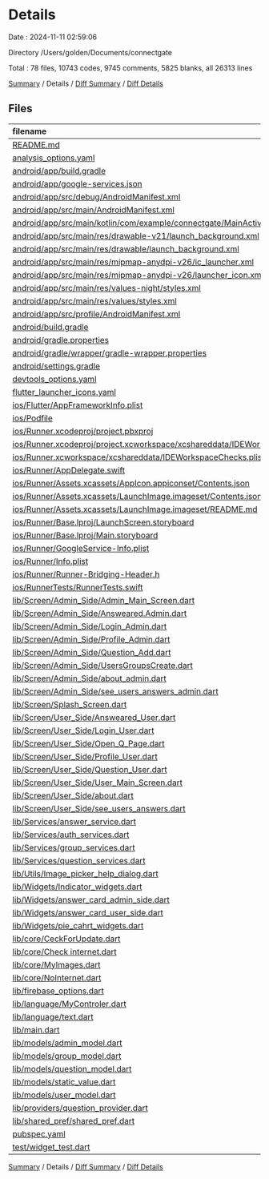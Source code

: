 # Details

Date : 2024-11-11 02:59:06

Directory /Users/golden/Documents/connectgate

Total : 78 files,  10743 codes, 9745 comments, 5825 blanks, all 26313 lines

[Summary](results.md) / Details / [Diff Summary](diff.md) / [Diff Details](diff-details.md)

## Files
| filename | language | code | comment | blank | total |
| :--- | :--- | ---: | ---: | ---: | ---: |
| [README.md](/README.md) | Markdown | 10 | 0 | 7 | 17 |
| [analysis_options.yaml](/analysis_options.yaml) | YAML | 3 | 22 | 4 | 29 |
| [android/app/build.gradle](/android/app/build.gradle) | Gradle | 32 | 6 | 7 | 45 |
| [android/app/google-services.json](/android/app/google-services.json) | JSON | 49 | 0 | 0 | 49 |
| [android/app/src/debug/AndroidManifest.xml](/android/app/src/debug/AndroidManifest.xml) | XML | 3 | 4 | 1 | 8 |
| [android/app/src/main/AndroidManifest.xml](/android/app/src/main/AndroidManifest.xml) | XML | 37 | 11 | 2 | 50 |
| [android/app/src/main/kotlin/com/example/connectgate/MainActivity.kt](/android/app/src/main/kotlin/com/example/connectgate/MainActivity.kt) | Kotlin | 3 | 0 | 3 | 6 |
| [android/app/src/main/res/drawable-v21/launch_background.xml](/android/app/src/main/res/drawable-v21/launch_background.xml) | XML | 4 | 7 | 2 | 13 |
| [android/app/src/main/res/drawable/launch_background.xml](/android/app/src/main/res/drawable/launch_background.xml) | XML | 4 | 7 | 2 | 13 |
| [android/app/src/main/res/mipmap-anydpi-v26/ic_launcher.xml](/android/app/src/main/res/mipmap-anydpi-v26/ic_launcher.xml) | XML | 3 | 0 | 1 | 4 |
| [android/app/src/main/res/mipmap-anydpi-v26/launcher_icon.xml](/android/app/src/main/res/mipmap-anydpi-v26/launcher_icon.xml) | XML | 3 | 0 | 1 | 4 |
| [android/app/src/main/res/values-night/styles.xml](/android/app/src/main/res/values-night/styles.xml) | XML | 9 | 9 | 1 | 19 |
| [android/app/src/main/res/values/styles.xml](/android/app/src/main/res/values/styles.xml) | XML | 9 | 9 | 1 | 19 |
| [android/app/src/profile/AndroidManifest.xml](/android/app/src/profile/AndroidManifest.xml) | XML | 3 | 4 | 1 | 8 |
| [android/build.gradle](/android/build.gradle) | Gradle | 16 | 0 | 3 | 19 |
| [android/gradle.properties](/android/gradle.properties) | Properties | 3 | 0 | 1 | 4 |
| [android/gradle/wrapper/gradle-wrapper.properties](/android/gradle/wrapper/gradle-wrapper.properties) | Properties | 5 | 0 | 0 | 5 |
| [android/settings.gradle](/android/settings.gradle) | Gradle | 21 | 0 | 5 | 26 |
| [devtools_options.yaml](/devtools_options.yaml) | YAML | 3 | 0 | 1 | 4 |
| [flutter_launcher_icons.yaml](/flutter_launcher_icons.yaml) | YAML | 7 | 21 | 6 | 34 |
| [ios/Flutter/AppFrameworkInfo.plist](/ios/Flutter/AppFrameworkInfo.plist) | XML | 26 | 0 | 1 | 27 |
| [ios/Podfile](/ios/Podfile) | Ruby | 33 | 2 | 10 | 45 |
| [ios/Runner.xcodeproj/project.pbxproj](/ios/Runner.xcodeproj/project.pbxproj) | Project.pbxproj | 711 | 31 | 16 | 758 |
| [ios/Runner.xcodeproj/project.xcworkspace/xcshareddata/IDEWorkspaceChecks.plist](/ios/Runner.xcodeproj/project.xcworkspace/xcshareddata/IDEWorkspaceChecks.plist) | XML | 8 | 0 | 1 | 9 |
| [ios/Runner.xcworkspace/xcshareddata/IDEWorkspaceChecks.plist](/ios/Runner.xcworkspace/xcshareddata/IDEWorkspaceChecks.plist) | XML | 8 | 0 | 1 | 9 |
| [ios/Runner/AppDelegate.swift](/ios/Runner/AppDelegate.swift) | Swift | 12 | 0 | 2 | 14 |
| [ios/Runner/Assets.xcassets/AppIcon.appiconset/Contents.json](/ios/Runner/Assets.xcassets/AppIcon.appiconset/Contents.json) | JSON | 1 | 0 | 0 | 1 |
| [ios/Runner/Assets.xcassets/LaunchImage.imageset/Contents.json](/ios/Runner/Assets.xcassets/LaunchImage.imageset/Contents.json) | JSON | 23 | 0 | 1 | 24 |
| [ios/Runner/Assets.xcassets/LaunchImage.imageset/README.md](/ios/Runner/Assets.xcassets/LaunchImage.imageset/README.md) | Markdown | 3 | 0 | 2 | 5 |
| [ios/Runner/Base.lproj/LaunchScreen.storyboard](/ios/Runner/Base.lproj/LaunchScreen.storyboard) | XML | 36 | 1 | 1 | 38 |
| [ios/Runner/Base.lproj/Main.storyboard](/ios/Runner/Base.lproj/Main.storyboard) | XML | 25 | 1 | 1 | 27 |
| [ios/Runner/GoogleService-Info.plist](/ios/Runner/GoogleService-Info.plist) | XML | 32 | 0 | 0 | 32 |
| [ios/Runner/Info.plist](/ios/Runner/Info.plist) | XML | 51 | 0 | 2 | 53 |
| [ios/Runner/Runner-Bridging-Header.h](/ios/Runner/Runner-Bridging-Header.h) | C++ | 1 | 0 | 1 | 2 |
| [ios/RunnerTests/RunnerTests.swift](/ios/RunnerTests/RunnerTests.swift) | Swift | 7 | 2 | 4 | 13 |
| [lib/Screen/Admin_Side/Admin_Main_Screen.dart](/lib/Screen/Admin_Side/Admin_Main_Screen.dart) | Dart | 83 | 19 | 12 | 114 |
| [lib/Screen/Admin_Side/Answeared.Admin.dart](/lib/Screen/Admin_Side/Answeared.Admin.dart) | Dart | 313 | 929 | 743 | 1,985 |
| [lib/Screen/Admin_Side/Login_Admin.dart](/lib/Screen/Admin_Side/Login_Admin.dart) | Dart | 427 | 139 | 30 | 596 |
| [lib/Screen/Admin_Side/Profile_Admin.dart](/lib/Screen/Admin_Side/Profile_Admin.dart) | Dart | 606 | 40 | 23 | 669 |
| [lib/Screen/Admin_Side/Question_Add.dart](/lib/Screen/Admin_Side/Question_Add.dart) | Dart | 723 | 723 | 218 | 1,664 |
| [lib/Screen/Admin_Side/UsersGroupsCreate.dart](/lib/Screen/Admin_Side/UsersGroupsCreate.dart) | Dart | 711 | 1,037 | 103 | 1,851 |
| [lib/Screen/Admin_Side/about_admin.dart](/lib/Screen/Admin_Side/about_admin.dart) | Dart | 271 | 296 | 23 | 590 |
| [lib/Screen/Admin_Side/see_users_answers_admin.dart](/lib/Screen/Admin_Side/see_users_answers_admin.dart) | Dart | 860 | 1,249 | 914 | 3,023 |
| [lib/Screen/Splash_Screen.dart](/lib/Screen/Splash_Screen.dart) | Dart | 94 | 37 | 11 | 142 |
| [lib/Screen/User_Side/Answeared_User.dart](/lib/Screen/User_Side/Answeared_User.dart) | Dart | 117 | 15 | 14 | 146 |
| [lib/Screen/User_Side/Login_User.dart](/lib/Screen/User_Side/Login_User.dart) | Dart | 513 | 564 | 428 | 1,505 |
| [lib/Screen/User_Side/Open_Q_Page.dart](/lib/Screen/User_Side/Open_Q_Page.dart) | Dart | 402 | 793 | 787 | 1,982 |
| [lib/Screen/User_Side/Profile_User.dart](/lib/Screen/User_Side/Profile_User.dart) | Dart | 576 | 31 | 16 | 623 |
| [lib/Screen/User_Side/Question_User.dart](/lib/Screen/User_Side/Question_User.dart) | Dart | 377 | 62 | 28 | 467 |
| [lib/Screen/User_Side/User_Main_Screen.dart](/lib/Screen/User_Side/User_Main_Screen.dart) | Dart | 83 | 30 | 14 | 127 |
| [lib/Screen/User_Side/about.dart](/lib/Screen/User_Side/about.dart) | Dart | 270 | 297 | 26 | 593 |
| [lib/Screen/User_Side/see_users_answers.dart](/lib/Screen/User_Side/see_users_answers.dart) | Dart | 709 | 1,183 | 793 | 2,685 |
| [lib/Services/answer_service.dart](/lib/Services/answer_service.dart) | Dart | 118 | 57 | 25 | 200 |
| [lib/Services/auth_services.dart](/lib/Services/auth_services.dart) | Dart | 324 | 20 | 36 | 380 |
| [lib/Services/group_services.dart](/lib/Services/group_services.dart) | Dart | 168 | 191 | 64 | 423 |
| [lib/Services/question_services.dart](/lib/Services/question_services.dart) | Dart | 125 | 177 | 34 | 336 |
| [lib/Utils/Image_picker_help_dialog.dart](/lib/Utils/Image_picker_help_dialog.dart) | Dart | 0 | 23 | 11 | 34 |
| [lib/Widgets/Indicator_widgets.dart](/lib/Widgets/Indicator_widgets.dart) | Dart | 42 | 1 | 4 | 47 |
| [lib/Widgets/answer_card_admin_side.dart](/lib/Widgets/answer_card_admin_side.dart) | Dart | 0 | 1,290 | 1,132 | 2,422 |
| [lib/Widgets/answer_card_user_side.dart](/lib/Widgets/answer_card_user_side.dart) | Dart | 459 | 1 | 29 | 489 |
| [lib/Widgets/pie_cahrt_widgets.dart](/lib/Widgets/pie_cahrt_widgets.dart) | Dart | 100 | 120 | 27 | 247 |
| [lib/core/CeckForUpdate.dart](/lib/core/CeckForUpdate.dart) | Dart | 98 | 103 | 42 | 243 |
| [lib/core/Check internet.dart](/lib/core/Check%20internet.dart) | Dart | 53 | 1 | 5 | 59 |
| [lib/core/MyImages.dart](/lib/core/MyImages.dart) | Dart | 10 | 1 | 2 | 13 |
| [lib/core/NoInternet.dart](/lib/core/NoInternet.dart) | Dart | 73 | 2 | 5 | 80 |
| [lib/firebase_options.dart](/lib/firebase_options.dart) | Dart | 55 | 12 | 4 | 71 |
| [lib/language/MyControler.dart](/lib/language/MyControler.dart) | Dart | 27 | 7 | 7 | 41 |
| [lib/language/text.dart](/lib/language/text.dart) | Dart | 447 | 5 | 11 | 463 |
| [lib/main.dart](/lib/main.dart) | Dart | 41 | 3 | 8 | 52 |
| [lib/models/admin_model.dart](/lib/models/admin_model.dart) | Dart | 21 | 0 | 3 | 24 |
| [lib/models/group_model.dart](/lib/models/group_model.dart) | Dart | 22 | 23 | 14 | 59 |
| [lib/models/question_model.dart](/lib/models/question_model.dart) | Dart | 39 | 23 | 17 | 79 |
| [lib/models/static_value.dart](/lib/models/static_value.dart) | Dart | 10 | 1 | 3 | 14 |
| [lib/models/user_model.dart](/lib/models/user_model.dart) | Dart | 21 | 1 | 1 | 23 |
| [lib/providers/question_provider.dart](/lib/providers/question_provider.dart) | Dart | 32 | 35 | 19 | 86 |
| [lib/shared_pref/shared_pref.dart](/lib/shared_pref/shared_pref.dart) | Dart | 32 | 2 | 11 | 45 |
| [pubspec.yaml](/pubspec.yaml) | YAML | 73 | 55 | 30 | 158 |
| [test/widget_test.dart](/test/widget_test.dart) | Dart | 14 | 10 | 6 | 30 |

[Summary](results.md) / Details / [Diff Summary](diff.md) / [Diff Details](diff-details.md)